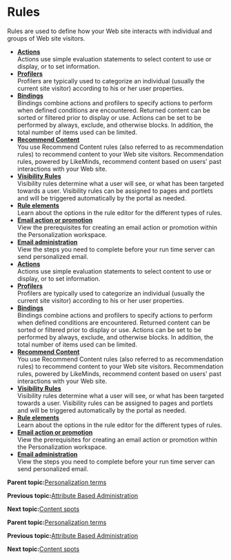 # Rules 

Rules are used to define how your Web site interacts with individual and groups of Web site visitors.

-   **[Actions ](../pzn/pzn_actions.md)**  
Actions use simple evaluation statements to select content to use or display, or to set information.
-   **[Profilers ](../pzn/pzn_profilers.md)**  
Profilers are typically used to categorize an individual \(usually the current site visitor\) according to his or her user properties.
-   **[Bindings ](../pzn/pzn_bindings.md)**  
Bindings combine actions and profilers to specify actions to perform when defined conditions are encountered. Returned content can be sorted or filtered prior to display or use. Actions can be set to be performed by always, exclude, and otherwise blocks. In addition, the total number of items used can be limited.
-   **[Recommend Content ](../pzn/pzn_recommend_content.md)**  
You use Recommend Content rules \(also referred to as recommendation rules\) to recommend content to your Web site visitors. Recommendation rules, powered by LikeMinds, recommend content based on users' past interactions with your Web site.
-   **[Visibility Rules ](../pzn/pzn_visibility.md)**  
Visibility rules determine what a user will see, or what has been targeted towards a user. Visibility rules can be assigned to pages and portlets and will be triggered automatically by the portal as needed.
-   **[Rule elements ](../pzn/pzn_rule_elements.md)**  
Learn about the options in the rule editor for the different types of rules.
-   **[Email action or promotion ](../pzn/pzn_email.md)**  
View the prerequisites for creating an email action or promotion within the Personalization workspace.
-   **[Email administration ](../pzn/pzn_email_admin.md)**  
View the steps you need to complete before your run time server can send personalized email.
-   **[Actions ](../pzn/pzn_actions.md)**  
Actions use simple evaluation statements to select content to use or display, or to set information.
-   **[Profilers ](../pzn/pzn_profilers.md)**  
Profilers are typically used to categorize an individual \(usually the current site visitor\) according to his or her user properties.
-   **[Bindings ](../pzn/pzn_bindings.md)**  
Bindings combine actions and profilers to specify actions to perform when defined conditions are encountered. Returned content can be sorted or filtered prior to display or use. Actions can be set to be performed by always, exclude, and otherwise blocks. In addition, the total number of items used can be limited.
-   **[Recommend Content ](../pzn/pzn_recommend_content.md)**  
You use Recommend Content rules \(also referred to as recommendation rules\) to recommend content to your Web site visitors. Recommendation rules, powered by LikeMinds, recommend content based on users' past interactions with your Web site.
-   **[Visibility Rules ](../pzn/pzn_visibility.md)**  
Visibility rules determine what a user will see, or what has been targeted towards a user. Visibility rules can be assigned to pages and portlets and will be triggered automatically by the portal as needed.
-   **[Rule elements ](../pzn/pzn_rule_elements.md)**  
Learn about the options in the rule editor for the different types of rules.
-   **[Email action or promotion ](../pzn/pzn_email.md)**  
View the prerequisites for creating an email action or promotion within the Personalization workspace.
-   **[Email administration ](../pzn/pzn_email_admin.md)**  
View the steps you need to complete before your run time server can send personalized email.

**Parent topic:**[Personalization terms ](../pzn/pzn_concepts.md)

**Previous topic:**[Attribute Based Administration ](../pzn/pzn_attadm.md)

**Next topic:**[Content spots ](../pzn/pzn_content_spots.md)

**Parent topic:**[Personalization terms ](../pzn/pzn_concepts.md)

**Previous topic:**[Attribute Based Administration ](../pzn/pzn_attadm.md)

**Next topic:**[Content spots ](../pzn/pzn_content_spots.md)

